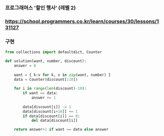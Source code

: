 ### 프로그래머스  '할인 행사' (레벨 2)

### https://school.programmers.co.kr/learn/courses/30/lessons/131127

### 구현


```python
from collections import defaultdict, Counter

def solution(want, number, discount):
    answer = 0
    
    want = { k:v for k, v in zip(want, number) }
    data = Counter(discount[:10])
    
    for i in range(len(discount)-10):
        if want == data:
            answer += 1
            
        data[discount[i]] -= 1
        data[discount[i+10]] += 1
        if data[discount[i]] == 0:
            del data[discount[i]]

    return answer+1 if want == data else answer
```    